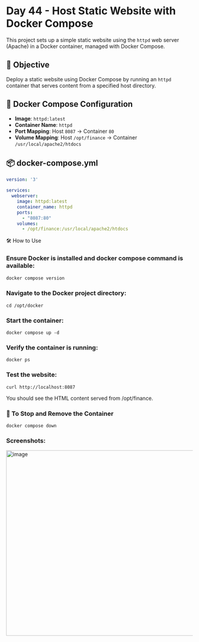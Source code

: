 # Day 44 - Host Static Website with Docker Compose

This project sets up a simple static website using the `httpd` web server (Apache) in a Docker container, managed with Docker Compose.

## 🚀 Objective

Deploy a static website using Docker Compose by running an `httpd` container that serves content from a specified host directory.


## 🐳 Docker Compose Configuration

- **Image**: `httpd:latest`
- **Container Name**: `httpd`
- **Port Mapping**: Host `8087` → Container `80`
- **Volume Mapping**: Host `/opt/finance` → Container `/usr/local/apache2/htdocs`

## 📦 docker-compose.yml

```yaml
version: '3'

services:
  webserver:
    image: httpd:latest
    container_name: httpd
    ports:
      - "8087:80"
    volumes:
      - /opt/finance:/usr/local/apache2/htdocs
```
🛠️ How to Use

### Ensure Docker is installed and docker compose command is available:
```bash
docker compose version
```
### Navigate to the Docker project directory:
```
cd /opt/docker
```
### Start the container:
```
docker compose up -d
```

### Verify the container is running:
```
docker ps
```
### Test the website:
```
curl http://localhost:8087
```
You should see the HTML content served from /opt/finance.

### 🧹 To Stop and Remove the Container
```
docker compose down
```
### Screenshots:

<img width="700" height="500" alt="image" src="https://github.com/user-attachments/assets/7e814ac1-4331-445d-97a9-dccbbe5f9740" />

